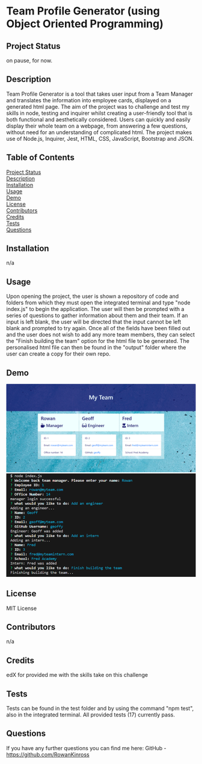 # Team Profile Generator (using Object Oriented Programming)

## Project Status
on pause, for now.

## Description
Team Profile Generator is a tool that takes user input from a Team Manager and translates the information into employee cards, displayed on a generated html page. The aim of the project was to challenge and test my skills in node, testing and inquirer whilst creating a user-friendly tool that is both functional and aesthetically considered. Users can quickly and easily display their whole team on a webpage, from answering a few questions, without need for an understanding of complicated html. The project makes use of Node.js, Inquirer, Jest, HTML, CSS, JavaScript, Bootstrap and JSON. <br>

## Table of Contents
[Project Status](https://github.com/RowanKinross/OOP_Team_Profile_Generator_RK?tab=readme-ov-file#project-status) <br>
[Description](https://github.com/RowanKinross/OOP_Team_Profile_Generator_RK?tab=readme-ov-file#description) <br>
[Installation](https://github.com/RowanKinross/OOP_Team_Profile_Generator_RK?tab=readme-ov-file#installation) <br>
[Usage](https://github.com/RowanKinross/OOP_Team_Profile_Generator_RK?tab=readme-ov-file#usage) <br>
[Demo](https://github.com/RowanKinross/OOP_Team_Profile_Generator_RK?tab=readme-ov-file#demo) <br>
[License](https://github.com/RowanKinross/OOP_Team_Profile_Generator_RK?tab=readme-ov-file#license) <br>
[Contributors](https://github.com/RowanKinross/OOP_Team_Profile_Generator_RK?tab=readme-ov-file#contributors) <br>
[Credits](https://github.com/RowanKinross/OOP_Team_Profile_Generator_RK?tab=readme-ov-file#credits) <br>
[Tests](https://github.com/RowanKinross/OOP_Team_Profile_Generator_RK?tab=readme-ov-file#tests) <br>
[Questions](https://github.com/RowanKinross/OOP_Team_Profile_Generator_RK?tab=readme-ov-file#questions)
  
## Installation
n/a

## Usage
Upon opening the project, the user is shown a repository of code and folders from which they must open the integrated terminal and type "node index.js" to begin the application. The user will then be prompted with a series of questions to gather information about them and their team. If an input is left blank, the user will be directed that the input cannot be left blank and prompted to try again. Once all of the fields have been filled out and the user does not wish to add any more team members, they can select the "Finish building the team" option for the html file to be generated. The personalised html file can then be found in the "output" folder where the user can create a copy for their own repo.

## Demo
![demo](./assets/images/screen_capture_deployed_html.png)
![terminal_demo](./assets/images/screen_capture_terminal.png)

## License
MIT License

## Contributors
n/a

## Credits
edX for provided me with the skills take on this challenge

## Tests
Tests can be found in the test folder and by using the command "npm test", also in the integrated terminal. All provided tests (17) currently pass.

## Questions
If you have any further questions you can find me here:
GitHub - https://github.com/RowanKinross